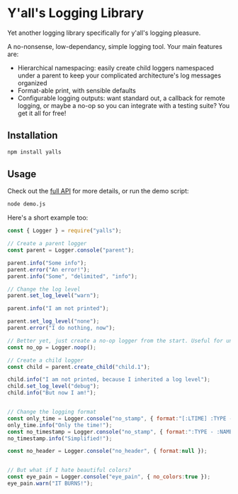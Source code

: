 # Y'all's Logging Library
Yet another logging library specifically for y'all's logging pleasure.

A no-nonsense, low-dependancy, simple logging tool. Your main features are:
 - Hierarchical namespacing: easily create child loggers namespaced under a parent to keep your complicated architecture's log messages organized
 - Format-able print, with sensible defaults
 - Configurable logging outputs: want standard out, a callback for remote logging, or maybe a no-op so you can integrate with a testing suite? You get it all for free!

## Installation
```bash
npm install yalls
```

## Usage
Check out the [full API](./API.md) for more details, or run the demo script:
```bash
node demo.js
```

Here's a short example too:
```js
const { Logger } = require("yalls");

// Create a parent logger
const parent = Logger.console("parent");

parent.info("Some info");
parent.error("An error!");
parent.info("Some", "delimited", "info");

// Change the log level
parent.set_log_level("warn");

parent.info("I am not printed");

parent.set_log_level("none");
parent.error("I do nothing, now");

// Better yet, just create a no-op logger from the start. Useful for unit test configurations
const no_op = Logger.noop();

// Create a child logger
const child = parent.create_child("child.1");

child.info("I am not printed, because I inherited a log level");
child.set_log_level("debug");
child.info("But now I am!");


// Change the logging format
const only_time = Logger.console("no_stamp", { format:"[:LTIME] :TYPE - :NAMESPACE | :STRING" });
only_time.info("Only the time!");
const no_timestamp = Logger.console("no_stamp", { format:":TYPE - :NAMESPACE | :STRING" });
no_timestamp.info("Simplified!");

const no_header = Logger.console("no_header", { format:null });


// But what if I hate beautiful colors?
const eye_pain = Logger.console("eye_pain", { no_colors:true });
eye_pain.warn("IT BURNS!");
```
